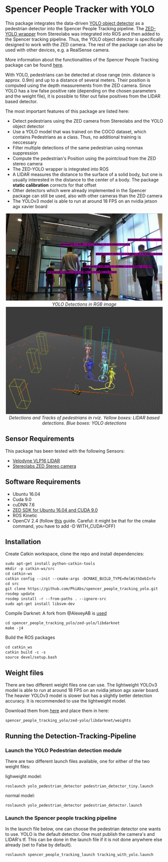 # Spencer People Tracker with YOLO
This package integrates the data-driven [YOLO object detector](https://pjreddie.com/darknet/yolo/) as a pedestrian detector into the Spencer People Tracking pipeline. The [ZED-YOLO wrapper](https://github.com/stereolabs/zed-yolo) from Stereolabs was integrated into ROS and then added to the Spencer tracking pipeline. Thus, the YOLO  object detector is specifically designed to work with the ZED camera. The rest of the package can also be used with other devices, e.g. a RealSense camera. 

More information about the functionalities of the Spencer People Tracking package can be found [here](spencer_people_tracking/README.md). 

With YOLO, pedestrians can be detected at close range (min. distance is approx. 0.9m) and up to a distance of several meters. Their position is computed using the depth measurements from the ZED camera. Since YOLO has a low false positive rate (depending on the chosen parameters and the weight file), it is possible to filter out false positives from the LIDAR based detector. 

The most important features of this package are listed here:
- Detect pedestrians using the ZED camera from Stereolabs and the YOLO object detector
- Use a YOLO model that was trained on the COCO dataset, which contains Pedestrians as a class. Thus, no additional training is neccessary
- Filter multiple detections of the same pedestrian using nonmax suppression
- Compute the pedestrian's Position using the pointcloud from the ZED stereo camera
- The ZED-YOLO wrapper is integrated into ROS 
- A LIDAR measures the distance to the surface of a solid body, but one is usually interested in the distance to the center of a body. The package **static calibration** corrects for that offset
- Other detectors which were already implemented in the Spencer package can still be used, also with other cameras than the ZED camera
- The YOLOv3 model is able to run at around 18 FPS on an nvidia jetson agx xavier board


<p align='center'>
    <img src="images/tracking_5_persons_img.jpg" width="500" alt=></img>
    <em>YOLO Detections in RGB image</em>
    <img src="images/tracking_5_persons_sim.jpg" width="500" alt></img>
    <em>Detections and Tracks of pedestrians in rviz. Yellow boxes: LIDAR based detections. Blue boxes: YOLO detections</em>
</p>

## Sensor Requirements
This package has been tested with the following Sensors:
- [Velodyne VLP16 LIDAR](https://velodynelidar.com/vlp-16.html)
- [Stereolabs ZED Stereo camera](https://www.stereolabs.com/zed/)

## Software Requirements
- Ubuntu 16.04
- Cuda 9.0
- cuDNN 7.6
- [ZED SDK for Ubuntu 16.04 and CUDA 9.0](https://www.stereolabs.com/developers/release/#sdkdownloads_anchor)
- ROS Kinetic
- OpenCV 2.4 (follow [this](https://gist.github.com/sedovolosiy/6711123a9e5a73a6ce519e80338d0067) guide. Careful: it might be that for the cmake command, you have to add -D WITH_CUDA=OFF)

## Installation
Create Catkin workspace, clone the repo and install dependencies:

    sudo apt-get install python-catkin-tools
    mkdir -p catkin-ws/src
    cd catkin-ws
    catkin config --init --cmake-args -DCMAKE_BUILD_TYPE=RelWithDebInfo
    cd src
    git clone https://github.com/PhiAbs/spencer_people_tracking_yolo.git
    rosdep update
    rosdep install -r --from-paths . --ignore-src
    sudo apt-get install libsvm-dev

Compile Darknet: A fork from @AlexeyAB is [used](https://github.com/AlexeyAB/darknet)

    cd spencer_people_tracking_yolo/zed-yolo/libdarknet
    make -j4

Build the ROS packages

    cd catkin_ws
    catkin build -c -s
    source devel/setup.bash


## Weight files
There are two different weight files one can use. The lightweight YOLOv3 model is able to run at around 18 FPS on an nvidia jetson agx xavier board. The heavier YOLOv3 model is slower but has a slightly better detection accuracy. It is recommended to use the lightweight model. 

Download them from [here](https://pjreddie.com/darknet/yolo/)
and place them in here:

    spencer_people_tracking_yolo/zed-yolo/libdarknet/weights


## Running the Detection-Tracking-Pipeline 

### Launch the YOLO Pedestrian detection module
There are two different launch files available, one for either of the two weight files:

lighweight model:
    
    roslaunch yolo_pedestrian_detector pedestrian_detector_tiny.launch

normal model:

    roslaunch yolo_pedestrian_detector pedestrian_detector.launch

### Launch the Spencer people tracking pipeline
In the launch file below, one can choose the pedestrian detector one wants to use. YOLO is the default detector.
One must publish the camera's and LIDAR's tf. This can be done in the launch file if it is not done anywhere else already (set to False by default). 

    roslaunch spencer_people_tracking_launch tracking_with_yolo.launch


